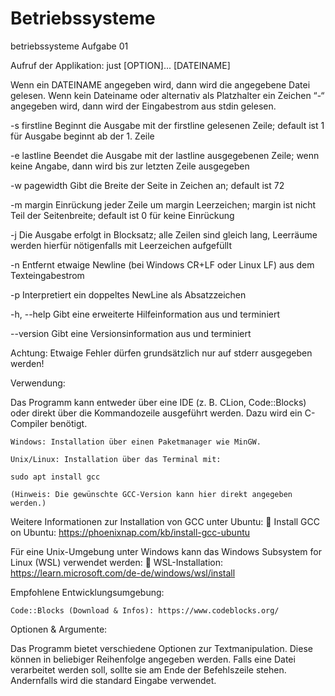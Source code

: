 # Betriebssysteme
 betriebssysteme Aufgabe 01


Aufruf der Applikation:
just [OPTION]... [DATEINAME]

Wenn ein DATEINAME angegeben wird, dann wird die angegebene Datei gelesen. Wenn
kein Dateiname oder alternativ als Platzhalter ein Zeichen “-“ angegeben wird, dann
wird der Eingabestrom aus stdin gelesen.

-s firstline Beginnt die Ausgabe mit der firstline gelesenen Zeile;
default ist 1 für Ausgabe beginnt ab der 1. Zeile

-e lastline Beendet die Ausgabe mit der lastline ausgegebenen Zeile;
wenn keine Angabe, dann wird bis zur letzten Zeile ausgegeben

-w pagewidth Gibt die Breite der Seite in Zeichen an; default ist 72

-m margin Einrückung jeder Zeile um margin Leerzeichen; margin ist nicht
Teil der Seitenbreite; default ist 0 für keine Einrückung

-j Die Ausgabe erfolgt in Blocksatz; alle Zeilen sind gleich lang,
Leerräume werden hierfür nötigenfalls mit Leerzeichen aufgefüllt

-n Entfernt etwaige Newline (bei Windows CR+LF oder Linux LF) aus
dem Texteingabestrom

-p Interpretiert ein doppeltes NewLine als Absatzzeichen

-h, --help Gibt eine erweiterte Hilfeinformation aus und terminiert

--version Gibt eine Versionsinformation aus und terminiert

Achtung: Etwaige Fehler dürfen grundsätzlich nur auf stderr ausgegeben werden!


Verwendung:

Das Programm kann entweder über eine IDE (z. B. CLion, Code::Blocks) oder direkt über die Kommandozeile ausgeführt werden. Dazu wird ein C-Compiler benötigt.

    Windows: Installation über einen Paketmanager wie MinGW.

    Unix/Linux: Installation über das Terminal mit:

    sudo apt install gcc

    (Hinweis: Die gewünschte GCC-Version kann hier direkt angegeben werden.)

Weitere Informationen zur Installation von GCC unter Ubuntu:
🔗 Install GCC on Ubuntu: https://phoenixnap.com/kb/install-gcc-ubuntu

Für eine Unix-Umgebung unter Windows kann das Windows Subsystem for Linux (WSL) verwendet werden:
🔗 WSL-Installation: https://learn.microsoft.com/de-de/windows/wsl/install

Empfohlene Entwicklungsumgebung:

    Code::Blocks (Download & Infos): https://www.codeblocks.org/

Optionen & Argumente:

Das Programm bietet verschiedene Optionen zur Textmanipulation. Diese können in beliebiger Reihenfolge angegeben werden. Falls eine Datei verarbeitet werden soll, sollte sie am Ende der Befehlszeile stehen.
Andernfalls wird die standard Eingabe verwendet.
